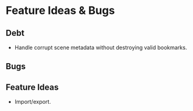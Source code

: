 # Feature Ideas & Bugs

## Debt
- Handle corrupt scene metadata without destroying valid bookmarks.

## Bugs

## Feature Ideas
- Import/export.
